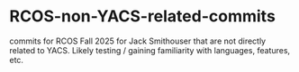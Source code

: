 # RCOS-non-YACS-related-commits
commits for RCOS Fall 2025 for Jack Smithouser that are not directly related to YACS. Likely testing / gaining familiarity with languages, features, etc.
